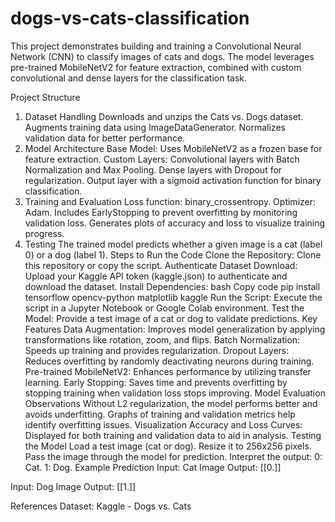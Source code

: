 # dogs-vs-cats-classification

This project demonstrates building and training a Convolutional Neural Network (CNN) to classify images of cats and dogs. The model leverages pre-trained MobileNetV2 for feature extraction, combined with custom convolutional and dense layers for the classification task.

Project Structure
1. Dataset Handling
Downloads and unzips the Cats vs. Dogs dataset.
Augments training data using ImageDataGenerator.
Normalizes validation data for better performance.
2. Model Architecture
Base Model: Uses MobileNetV2 as a frozen base for feature extraction.
Custom Layers:
Convolutional layers with Batch Normalization and Max Pooling.
Dense layers with Dropout for regularization.
Output layer with a sigmoid activation function for binary classification.
3. Training and Evaluation
Loss function: binary_crossentropy.
Optimizer: Adam.
Includes EarlyStopping to prevent overfitting by monitoring validation loss.
Generates plots of accuracy and loss to visualize training progress.
4. Testing
The trained model predicts whether a given image is a cat (label 0) or a dog (label 1).
Steps to Run the Code
Clone the Repository: Clone this repository or copy the script.
Authenticate Dataset Download:
Upload your Kaggle API token (kaggle.json) to authenticate and download the dataset.
Install Dependencies:
bash
Copy code
pip install tensorflow opencv-python matplotlib kaggle
Run the Script: Execute the script in a Jupyter Notebook or Google Colab environment.
Test the Model: Provide a test image of a cat or dog to validate predictions.
Key Features
Data Augmentation: Improves model generalization by applying transformations like rotation, zoom, and flips.
Batch Normalization: Speeds up training and provides regularization.
Dropout Layers: Reduces overfitting by randomly deactivating neurons during training.
Pre-trained MobileNetV2: Enhances performance by utilizing transfer learning.
Early Stopping: Saves time and prevents overfitting by stopping training when validation loss stops improving.
Model Evaluation
Observations
Without L2 regularization, the model performs better and avoids underfitting.
Graphs of training and validation metrics help identify overfitting issues.
Visualization
Accuracy and Loss Curves: Displayed for both training and validation data to aid in analysis.
Testing the Model
Load a test image (cat or dog).
Resize it to 256x256 pixels.
Pass the image through the model for prediction.
Interpret the output:
0: Cat.
1: Dog.
Example Prediction
Input: Cat Image
Output: [[0.]]

Input: Dog Image
Output: [[1.]]

References
Dataset: Kaggle - Dogs vs. Cats
